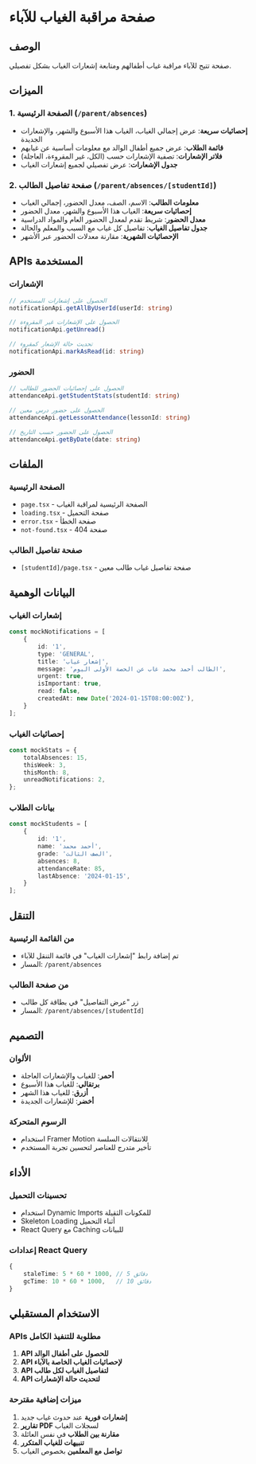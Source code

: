 # صفحة مراقبة الغياب للآباء

## الوصف
صفحة تتيح للآباء مراقبة غياب أطفالهم ومتابعة إشعارات الغياب بشكل تفصيلي.

## الميزات

### 1. الصفحة الرئيسية (`/parent/absences`)
- **إحصائيات سريعة**: عرض إجمالي الغياب، الغياب هذا الأسبوع والشهر، والإشعارات الجديدة
- **قائمة الطلاب**: عرض جميع أطفال الوالد مع معلومات أساسية عن غيابهم
- **فلاتر الإشعارات**: تصفية الإشعارات حسب (الكل، غير المقروءة، العاجلة)
- **جدول الإشعارات**: عرض تفصيلي لجميع إشعارات الغياب

### 2. صفحة تفاصيل الطالب (`/parent/absences/[studentId]`)
- **معلومات الطالب**: الاسم، الصف، معدل الحضور، إجمالي الغياب
- **إحصائيات سريعة**: الغياب هذا الأسبوع والشهر، معدل الحضور
- **معدل الحضور**: شريط تقدم لمعدل الحضور العام والمواد الدراسية
- **جدول تفاصيل الغياب**: تفاصيل كل غياب مع السبب والمعلم والحالة
- **الإحصائيات الشهرية**: مقارنة معدلات الحضور عبر الأشهر

## APIs المستخدمة

### الإشعارات
```typescript
// الحصول على إشعارات المستخدم
notificationApi.getAllByUserId(userId: string)

// الحصول على الإشعارات غير المقروءة
notificationApi.getUnread()

// تحديث حالة الإشعار كمقروء
notificationApi.markAsRead(id: string)
```

### الحضور
```typescript
// الحصول على إحصائيات الحضور للطالب
attendanceApi.getStudentStats(studentId: string)

// الحصول على حضور درس معين
attendanceApi.getLessonAttendance(lessonId: string)

// الحصول على الحضور حسب التاريخ
attendanceApi.getByDate(date: string)
```

## الملفات

### الصفحة الرئيسية
- `page.tsx` - الصفحة الرئيسية لمراقبة الغياب
- `loading.tsx` - صفحة التحميل
- `error.tsx` - صفحة الخطأ
- `not-found.tsx` - صفحة 404

### صفحة تفاصيل الطالب
- `[studentId]/page.tsx` - صفحة تفاصيل غياب طالب معين

## البيانات الوهمية

### إشعارات الغياب
```typescript
const mockNotifications = [
    {
        id: '1',
        type: 'GENERAL',
        title: 'إشعار غياب',
        message: 'الطالب أحمد محمد غاب عن الحصة الأولى اليوم',
        urgent: true,
        isImportant: true,
        read: false,
        createdAt: new Date('2024-01-15T08:00:00Z'),
    }
];
```

### إحصائيات الغياب
```typescript
const mockStats = {
    totalAbsences: 15,
    thisWeek: 3,
    thisMonth: 8,
    unreadNotifications: 2,
};
```

### بيانات الطلاب
```typescript
const mockStudents = [
    {
        id: '1',
        name: 'أحمد محمد',
        grade: 'الصف الثالث',
        absences: 8,
        attendanceRate: 85,
        lastAbsence: '2024-01-15',
    }
];
```

## التنقل

### من القائمة الرئيسية
- تم إضافة رابط "إشعارات الغياب" في قائمة التنقل للآباء
- المسار: `/parent/absences`

### من صفحة الطالب
- زر "عرض التفاصيل" في بطاقة كل طالب
- المسار: `/parent/absences/[studentId]`

## التصميم

### الألوان
- **أحمر**: للغياب والإشعارات العاجلة
- **برتقالي**: للغياب هذا الأسبوع
- **أزرق**: للغياب هذا الشهر
- **أخضر**: للإشعارات الجديدة

### الرسوم المتحركة
- استخدام Framer Motion للانتقالات السلسة
- تأخير متدرج للعناصر لتحسين تجربة المستخدم

## الأداء

### تحسينات التحميل
- استخدام Dynamic Imports للمكونات الثقيلة
- Skeleton Loading أثناء التحميل
- React Query مع Caching للبيانات

### إعدادات React Query
```typescript
{
    staleTime: 5 * 60 * 1000, // 5 دقائق
    gcTime: 10 * 60 * 1000,   // 10 دقائق
}
```

## الاستخدام المستقبلي

### APIs مطلوبة للتنفيذ الكامل
1. **API للحصول على أطفال الوالد**
2. **API لإحصائيات الغياب الخاصة بالآباء**
3. **API لتفاصيل الغياب لكل طالب**
4. **API لتحديث حالة الإشعارات**

### ميزات إضافية مقترحة
1. **إشعارات فورية** عند حدوث غياب جديد
2. **تقارير PDF** لسجلات الغياب
3. **مقارنة بين الطلاب** في نفس العائلة
4. **تنبيهات للغياب المتكرر**
5. **تواصل مع المعلمين** بخصوص الغياب 